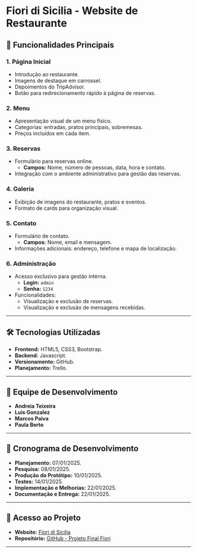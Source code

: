 # Fiori di Sicilia - Website de Restaurante

## 🌟 Funcionalidades Principais

### 1. Página Inicial
- Introdução ao restaurante.
- Imagens de destaque em carrossel.
- Depoimentos do TripAdvisor.
- Botão para redirecionamento rápido à página de reservas.

### 2. Menu
- Apresentação visual de um menu físico.
- Categorias: entradas, pratos principais, sobremesas.
- Preços incluídos em cada item.

### 3. Reservas
- Formulário para reservas online.
  - **Campos:** Nome, número de pessoas, data, hora e contato.
- Integração com o ambiente administrativo para gestão das reservas.

### 4. Galeria
- Exibição de imagens do restaurante, pratos e eventos.
- Formato de cards para organização visual.

### 5. Contato
- Formulário de contato.
  - **Campos:** Nome, email e mensagem.
- Informações adicionais: endereço, telefone e mapa de localização.

### 6. Administração
- Acesso exclusivo para gestão interna.
  - **Login:** `admin`
  - **Senha:** `1234`
- Funcionalidades:
  - Visualização e exclusão de reservas.
  - Visualização e exclusão de mensagens recebidas.

---

## 🛠️ Tecnologias Utilizadas
- **Frontend:** HTML5, CSS3, Bootstrap.
- **Backend:** Javascript.
- **Versionamento:** GitHub.
- **Planejamento:** Trello.

---

## 👥 Equipe de Desenvolvimento
- **Andreia Teixeira**
- **Luis Gonzalez**
- **Marcos Paiva**
- **Paula Berto**

---

## 📆 Cronograma de Desenvolvimento
- **Planejamento:** 07/01/2025.
- **Pesquisa:** 08/01/2025.
- **Produção do Protótipo:** 10/01/2025.
- **Testes:** 14/01/2025.
- **Implementação e Melhorias:** 22/01/2025.
- **Documentação e Entrega:** 22/01/2025.

---

## 🔗 Acesso ao Projeto
- **Website:** [Fiori di Sicilia](https://leagonz.github.io/projetofinalfiori/)
- **Repositório:** [GitHub - Projeto Final Fiori](https://github.com/LeaGonz/projetofinalfiori.git)


---
